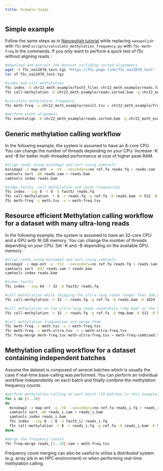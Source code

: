 ```yaml
---
title: Example Usage
---
```


## Simple example 

Follow the same steps as in [Nanopolish tutorial](https://nanopolish.readthedocs.io/en/latest/quickstart_call_methylation.html) while replacing `nanopolish` with `f5c` and `scripts/calculate_methylation_frequency.py` with `f5c meth-freq` in the commands. If you only want to perform a quick test of f5c without aligning reads :
```sh
#download and extract the dataset including sorted alignments
wget -O f5c_na12878_test.tgz "https://f5c.page.link/f5c_na12878_test"
tar xf f5c_na12878_test.tgz

#index and call methylation
f5c index -d chr22_meth_example/fast5_files chr22_meth_example/reads.fastq
f5c call-methylation -b chr22_meth_example/reads.sorted.bam -g chr22_meth_example/humangenome.fa -r chr22_meth_example/reads.fastq > chr22_meth_example/result.tsv

#calculate methylation frequency
f5c meth-freq -i chr22_meth_example/result.tsv > chr22_meth_example/freq.tsv

#perform event alignment
f5c eventalign -b chr22_meth_example/reads.sorted.bam -g chr22_meth_example/humangenome.fa -r chr22_meth_example/reads.fastq > chr22_meth_example/events.tsv
```

## Generic methylation calling workflow

In the following example, the system is assumed to have an 8-core CPU. You can change the number of threads depending on your CPU. Increase -K and -B for better multi-threaded performance at cost of higher peak RAM.

```sh
#align reads using minimap2 and sort using samtools
minimap2 -x map-ont -a -t8 --secondary=no ref.fa reads.fq > reads.sam
samtools sort -@8 reads.sam > reads.bam
samtools index reads.bam

#index fast5s, call methylation and count frequencies
f5c index --iop 8 -t 8 -d fast5/ reads.fq 
f5c call-methylation -t 8 -r reads.fq -g ref.fa -b reads.bam -K 512 -B 2M > meth.tsv
f5c meth-freq -i meth.tsv -s > meth-freq.tsv
```

## Resource efficient Methylation calling workflow for a dataset with many ultra-long reads

In the following example, the system is assumed to have an 32-core CPU and a GPU with 16 GB memory. You can change the number of threads depending on your CPU. Set -K and -B depending on the available GPU memory. 

```sh
#align reads using minimap2 and sort using samtools
minimap2 -x map-ont -a -t32 --secondary=no ref.fa reads.fq > reads.sam
samtools sort -@32 reads.sam > reads.bam
samtools index reads.bam

#index fast5s
f5c index --iop 64 -t 32 -d fast5/ reads.fq

#call methylation while skipping the ultra-long reads longer than 100,000 and writing those entries to tmp.bam
f5c call-methylation -t 32 -r reads.fq -g ref.fa -b reads.bam -K 1024 -B 10M --skip-ultra tmp.bam --ultra-thresh 100000 > meth.tsv

#call methylation on the ultra-long reads separately (tmp.bam) on the CPU with a lower batch size to cap the peak RAM
f5c call-methylation -t 32 -r reads.fq -g ref.fa -b tmp.bam -K 512 -B 5M --disable-cuda=yes > meth-ultra.tsv

#call methylation frequencies and merge them
f5c meth-freq -i meth.tsv -s > meth-freq.tsv
f5c meth-freq -i meth-ultra.tsv -s > meth-ultra-freq.tsv
f5c freq-merge meth-freq.tsv meth-ultra-freq.tsv > meth-freq-combined.tsv
```
  

## Methylation calling workflow for a dataset containing independent batches

Assume the dataset is composed of several batches which is usually the case if real-time base-calling was performed. You can perform an individual workflow independently on each batch and finally combine the methylation frequency counts. 


```bash
#perform methylation calling on each batch (10 batches in this example)
for i in {1..10}
do
  minimap2 -x map-ont -a -t8 --secondary=no ref.fa reads_i.fq > reads_i.sam
  samtools sort -@8 reads_i.sam > reads_i.bam
  samtools index reads_i.bam
  f5c index --iop 8 -t 8 -d fast5_i/ reads_i.fq 
  f5c call-methylation -t 8 -r reads_i.fq -g ref.fa -b reads_i.bam -K 512 -B 2M > meth_i.tsv
done

#merge the frequency counts
f5c freq-merge reads_{1..10}.sam > meth-freq.tsv
```

Frequency count merging can also be useful to utilise a distributed system (e.g. array job in an HPC environment) or when performing real-time methylation calling.

